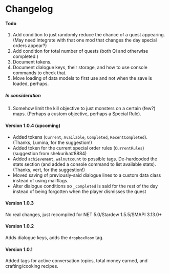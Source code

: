Changelog
============

#### Todo

1. Add condition to just randomly reduce the chance of a quest appearing. (May need integrate with that one mod that changes the day special orders appear?)
2. Add condition for total number of quests (both Qi and otherwise completed.)
3. Document tokens.
4. Document dialogue keys, their storage, and how to use console commands to check that.
5. Move loading of data models to first use and not when the save is loaded, perhaps.


##### In consideration

1. Somehow limit the kill objective to just monsters on a certain (few?) maps. (Perhaps a custom objective, perhaps a Special Rule).

#### Version 1.0.4 (upcoming)

* Added tokens (`Current`, `Available`, `Completed`, `RecentCompleted`). (Thanks, Lumina, for the suggestion!)
* Added token for the current special order rules (`CurrentRules`) (suggestion from shekurika#8884)
* Added `achievement`, `walnutcount` to possible tags. De-hardcoded the stats section (and added a console command to list available stats). (Thanks, vert, for the suggestion!)
* Moved saving of previously-said dialogue lines to a custom data class instead of using mailflags.
* Alter dialogue conditions so `_Completed` is said for the rest of the day instead of being forgotten when the player dismisses the quest

#### Version 1.0.3

No real changes, just recompiled for NET 5.0/Stardew 1.5.5/SMAPI 3.13.0+

#### Version 1.0.2

Adds dialogue keys, adds the `dropboxRoom` tag.

#### Version 1.0.1 

Added tags for active conversation topics, total money earned, and crafting/cooking recipes.

